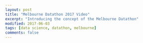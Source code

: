 ```yaml
---
layout: post
title: "Melbourne Datathon 2017 Video"
excerpt: "Introducing the concept of the Melbourne Datathon"
modified: 2017-06-03
tags: [data science, datathon, melbourne]
comments: false
---
```


